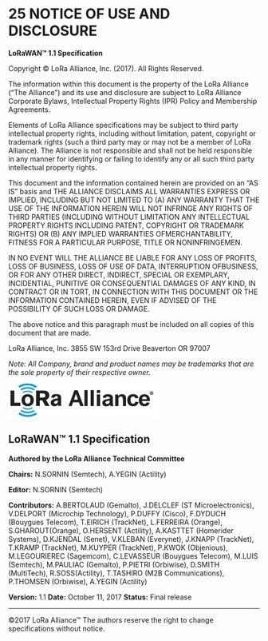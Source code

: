 # 25 NOTICE OF USE AND DISCLOSURE

**LoRaWAN™ 1.1 Specification**

Copyright © LoRa Alliance, Inc. (2017). All Rights Reserved. 

The information within this document is the property of the LoRa Alliance (“The Alliance”) and its use and disclosure are subject to LoRa Alliance Corporate Bylaws, Intellectual Property Rights (IPR) Policy and Membership Agreements.

Elements of LoRa Alliance specifications may be subject to third party intellectual property rights, including without limitation, patent, copyright or trademark rights (such a third party may or may not be a member of LoRa Alliance). The Alliance is not responsible and shall 
not be held responsible in any manner for identifying or failing to identify any or all such third party intellectual property rights.

This document and the information contained herein are provided on an “AS IS” basis and THE ALLIANCE DISCLAIMS ALL WARRANTIES EXPRESS OR IMPLIED, INCLUDING BUT NOT LIMITED TO (A) ANY WARRANTY THAT THE USE OF THE INFORMATION HEREIN WILL NOT INFRINGE ANY RIGHTS OF THIRD PARTIES (INCLUDING WITHOUT LIMITATION ANY INTELLECTUAL PROPERTY RIGHTS INCLUDING PATENT, COPYRIGHT OR TRADEMARK RIGHTS) OR (B) ANY IMPLIED WARRANTIES OFMERCHANTABILITY, FITNESS FOR A PARTICULAR PURPOSE, TITLE OR NONINFRINGEMEN.

IN NO EVENT WILL THE ALLIANCE BE LIABLE FOR ANY LOSS OF PROFITS, LOSS OF BUSINESS, LOSS OF USE OF DATA, INTERRUPTION OFBUSINESS, OR FOR ANY 
OTHER DIRECT, INDIRECT, SPECIAL OR EXEMPLARY, INCIDENTIAL, PUNITIVE OR 
CONSEQUENTIAL DAMAGES OF ANY KIND, IN CONTRACT OR IN TORT, IN CONNECTION WITH THIS DOCUMENT OR THE INFORMATION CONTAINED HEREIN, EVEN IF ADVISED OF THE POSSIBILITY OF SUCH LOSS OR DAMAGE. 

The above notice and this paragraph must be included on all copies of this document that are made.

LoRa Alliance, Inc.
3855 SW 153rd Drive
Beaverton OR 97007

*Note: All Company, brand and product names may be trademarks that are the sole property of their respective owner.*


![](./media/15652714356771.jpg)

## LoRaWAN™ 1.1 Specification

**Authored by the LoRa Alliance Technical Committee**

**Chairs:**
N.SORNIN (Semtech), A.YEGIN (Actility)

**Editor:**
N.SORNIN (Semtech)

**Contributors:**
A.BERTOLAUD (Gemalto), J.DELCLEF (ST Microelectronics), V.DELPORT (Microchip
Technology), P.DUFFY (Cisco), F.DYDUCH (Bouygues Telecom), T.EIRICH (TrackNet),
L.FERREIRA (Orange), S.GHAROUT(Orange), O.HERSENT (Actility), A.KASTTET
(Homerider Systems), D.KJENDAL (Senet), V.KLEBAN (Everynet), J.KNAPP (TrackNet),
T.KRAMP (TrackNet), M.KUYPER (TrackNet), P.KWOK (Objenious), M.LEGOURIEREC
(Sagemcom), C.LEVASSEUR (Bouygues Telecom), M.LUIS (Semtech), M.PAULIAC
(Gemalto), P.PIETRI (Orbiwise), D.SMITH (MultiTech), R.SOSS(Actility), T.TASHIRO (M2B
Communications), P.THOMSEN (Orbiwise), A.YEGIN (Actility)

**Version:** 1.1
**Date:** October 11, 2017
**Status:** Final release

---

©2017 LoRa Alliance™ The authors reserve the right to change specifications without notice.





